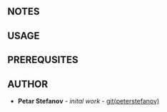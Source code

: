 ## NOTES 

## USAGE

## PREREQUSITES 

## AUTHOR
* **Petar Stefanov** - *inital work* - [git(peterstefanov)](https://github.com/peterstefanov/paillier)
